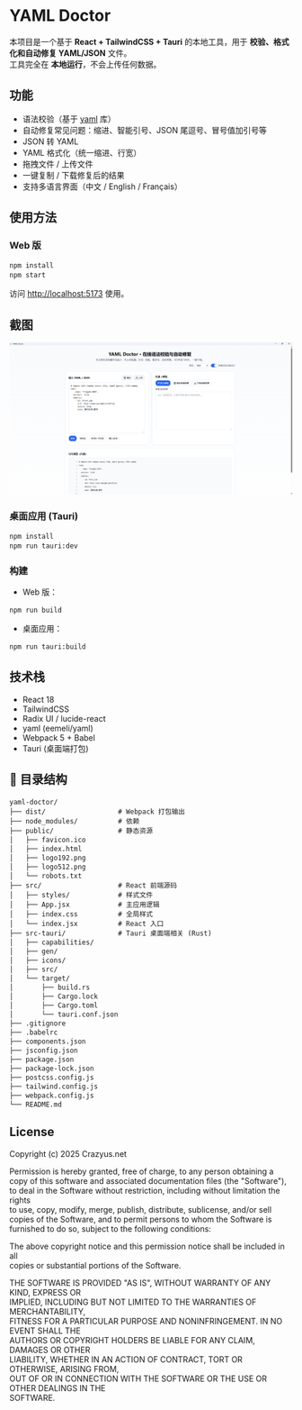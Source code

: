 # YAML Doctor

本项目是一个基于 **React + TailwindCSS + Tauri** 的本地工具，用于 **校验、格式化和自动修复 YAML/JSON** 文件。  
工具完全在 **本地运行**，不会上传任何数据。

## 功能

- 语法校验（基于 [yaml](https://www.npmjs.com/package/yaml) 库）  
- 自动修复常见问题：缩进、智能引号、JSON 尾逗号、冒号值加引号等  
- JSON 转 YAML  
- YAML 格式化（统一缩进、行宽）  
- 拖拽文件 / 上传文件  
- 一键复制 / 下载修复后的结果  
- 支持多语言界面（中文 / English / Français）  

## 使用方法

### Web 版
```bash
npm install
npm start
```
访问 [http://localhost:5173](http://localhost:5173) 使用。


## 截图

![Demo Screenshots](yaml_demo.png)

### 桌面应用 (Tauri)
```bash
npm install
npm run tauri:dev
```

### 构建
- Web 版：
```bash
npm run build
```
- 桌面应用：
```bash
npm run tauri:build
```

## 技术栈

- React 18
- TailwindCSS
- Radix UI / lucide-react
- yaml (eemeli/yaml)
- Webpack 5 + Babel
- Tauri (桌面端打包)

## 📂 目录结构

```
yaml-doctor/
├── dist/                  # Webpack 打包输出
├── node_modules/          # 依赖
├── public/                # 静态资源
│   ├── favicon.ico
│   ├── index.html
│   ├── logo192.png
│   ├── logo512.png
│   └── robots.txt
├── src/                   # React 前端源码
│   ├── styles/            # 样式文件
│   ├── App.jsx            # 主应用逻辑
│   ├── index.css          # 全局样式
│   └── index.jsx          # React 入口
├── src-tauri/             # Tauri 桌面端相关 (Rust)
│   ├── capabilities/
│   ├── gen/
│   ├── icons/
│   ├── src/
│   └── target/
│       ├── build.rs
│       ├── Cargo.lock
│       ├── Cargo.toml
│       └── tauri.conf.json
├── .gitignore
├── .babelrc
├── components.json
├── jsconfig.json
├── package.json
├── package-lock.json
├── postcss.config.js
├── tailwind.config.js
├── webpack.config.js
└── README.md
```

## License

Copyright (c) 2025 Crazyus.net

Permission is hereby granted, free of charge, to any person obtaining a copy
of this software and associated documentation files (the "Software"), to deal
in the Software without restriction, including without limitation the rights  
to use, copy, modify, merge, publish, distribute, sublicense, and/or sell  
copies of the Software, and to permit persons to whom the Software is  
furnished to do so, subject to the following conditions:  

The above copyright notice and this permission notice shall be included in all  
copies or substantial portions of the Software.  

THE SOFTWARE IS PROVIDED "AS IS", WITHOUT WARRANTY OF ANY KIND, EXPRESS OR  
IMPLIED, INCLUDING BUT NOT LIMITED TO THE WARRANTIES OF MERCHANTABILITY,  
FITNESS FOR A PARTICULAR PURPOSE AND NONINFRINGEMENT. IN NO EVENT SHALL THE  
AUTHORS OR COPYRIGHT HOLDERS BE LIABLE FOR ANY CLAIM, DAMAGES OR OTHER  
LIABILITY, WHETHER IN AN ACTION OF CONTRACT, TORT OR OTHERWISE, ARISING FROM,  
OUT OF OR IN CONNECTION WITH THE SOFTWARE OR THE USE OR OTHER DEALINGS IN THE  
SOFTWARE.
